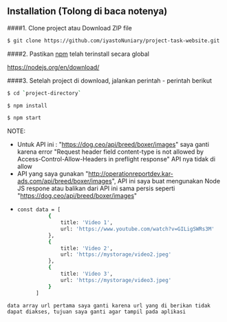 ## Installation (Tolong di baca notenya)
####1. Clone project atau Download ZIP file

```sh
$ git clone https://github.com/iyastoNuniary/project-task-website.git
```

####2.  Pastikan [npm](https://www.npmjs.org/) telah terinstall secara global


https://nodejs.org/en/download/

####3. Setelah project di download, jalankan perintah - perintah berikut

```sh
$ cd `project-directory`
```
```sh
$ npm install
```
```sh
$ npm start
```

NOTE:
- Untuk API ini : "https://dog.ceo/api/breed/boxer/images"  saya ganti karena error "Request header field content-type is not allowed by Access-Control-Allow-Headers in preflight response" API nya tidak di allow
- API yang saya gunakan "http://operationreportdev.kar-ads.com/api/breed/boxer/images", API ini saya buat mengunakan Node JS respone atau balikan dari API ini sama persis seperti "https://dog.ceo/api/breed/boxer/images"
- ```sh 
  const data = [
			{
				title: 'Video 1',
				url: 'https://www.youtube.com/watch?v=GILigSWRs3M'
			},
			{
				title: 'Video 2',
				url: 'https://mystorage/video2.jpeg'
			},
			{
				title: 'Video 3',
				url: 'https://mystorage/video3.jpeg'
			}
		]
```
data array url pertama saya ganti karena url yang di berikan tidak dapat diakses, tujuan saya ganti agar tampil pada aplikasi
